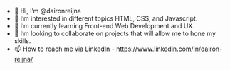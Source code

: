 - 👋 Hi, I’m @daironreijna
- 👀 I’m interested in different topics HTML, CSS, and Javascript.
- 🌱 I’m currently learning Front-end Web Development and UX.
- 💞️ I’m looking to collaborate on projects that will allow me to hone my skills.
- 📫 How to reach me via LinkedIn - https://www.linkedin.com/in/dairon-reijna/

<!---
daironreijna/daironreijna is a ✨ special ✨ repository because its `README.md` (this file) appears on your GitHub profile.
You can click the Preview link to take a look at your changes.
--->
